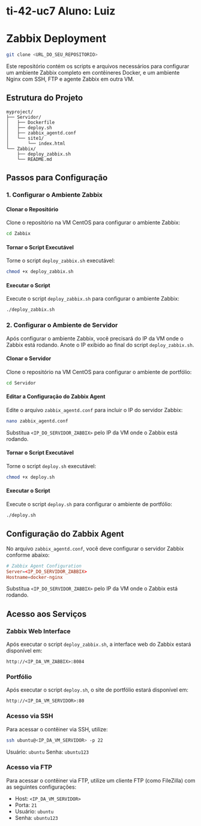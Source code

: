 # ti-42-uc7 Aluno: Luiz

# Zabbix Deployment


~~~sh
git clone <URL_DO_SEU_REPOSITORIO>
~~~

Este repositório contém os scripts e arquivos necessários para configurar um ambiente Zabbix completo em contêineres Docker, e um ambiente Nginx com SSH, FTP e agente Zabbix em outra VM.

## Estrutura do Projeto

~~~
myproject/
├── Servidor/
│   ├── Dockerfile
│   ├── deploy.sh
│   ├── zabbix_agentd.conf
│   └── site1/
│       └── index.html
└── Zabbix/
    ├── deploy_zabbix.sh
    └── README.md
~~~

## Passos para Configuração

### 1. Configurar o Ambiente Zabbix

#### Clonar o Repositório

Clone o repositório na VM CentOS para configurar o ambiente Zabbix:

~~~sh
cd Zabbix
~~~

#### Tornar o Script Executável

Torne o script `deploy_zabbix.sh` executável:

~~~sh
chmod +x deploy_zabbix.sh
~~~

#### Executar o Script

Execute o script `deploy_zabbix.sh` para configurar o ambiente Zabbix:

~~~sh
./deploy_zabbix.sh
~~~

### 2. Configurar o Ambiente de Servidor

Após configurar o ambiente Zabbix, você precisará do IP da VM onde o Zabbix está rodando. Anote o IP exibido ao final do script `deploy_zabbix.sh`.

#### Clonar o Servidor

Clone o repositório na VM CentOS para configurar o ambiente de portfólio:

~~~sh
cd Servidor
~~~

#### Editar a Configuração do Zabbix Agent

Edite o arquivo `zabbix_agentd.conf` para incluir o IP do servidor Zabbix:

~~~sh
nano zabbix_agentd.conf
~~~

Substitua `<IP_DO_SERVIDOR_ZABBIX>` pelo IP da VM onde o Zabbix está rodando.

#### Tornar o Script Executável

Torne o script `deploy.sh` executável:

~~~sh
chmod +x deploy.sh
~~~

#### Executar o Script

Execute o script `deploy.sh` para configurar o ambiente de portfólio:

~~~sh
./deploy.sh
~~~

## Configuração do Zabbix Agent

No arquivo `zabbix_agentd.conf`, você deve configurar o servidor Zabbix conforme abaixo:

~~~conf
# Zabbix Agent Configuration
Server=<IP_DO_SERVIDOR_ZABBIX>
Hostname=docker-nginx
~~~

Substitua `<IP_DO_SERVIDOR_ZABBIX>` pelo IP da VM onde o Zabbix está rodando.

## Acesso aos Serviços

### Zabbix Web Interface

Após executar o script `deploy_zabbix.sh`, a interface web do Zabbix estará disponível em:

~~~
http://<IP_DA_VM_ZABBIX>:8084
~~~

### Portfólio

Após executar o script `deploy.sh`, o site de portfólio estará disponível em:

~~~
http://<IP_DA_VM_SERVIDOR>:80
~~~

### Acesso via SSH

Para acessar o contêiner via SSH, utilize:

~~~sh
ssh ubuntu@<IP_DA_VM_SERVIDOR> -p 22
~~~

Usuário: `ubuntu`
Senha: `ubuntu123`

### Acesso via FTP

Para acessar o contêiner via FTP, utilize um cliente FTP (como FileZilla) com as seguintes configurações:

- Host: `<IP_DA_VM_SERVIDOR>`
- Porta: `21`
- Usuário: `ubuntu`
- Senha: `ubuntu123`
